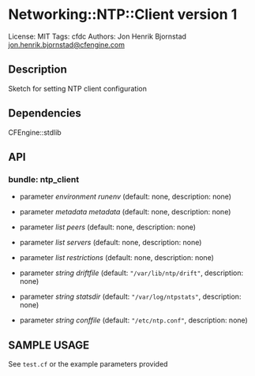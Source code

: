 # Networking::NTP::Client version 1

License: MIT
Tags: cfdc
Authors: Jon Henrik Bjornstad <jon.henrik.bjornstad@cfengine.com>

## Description
Sketch for setting NTP client configuration

## Dependencies
CFEngine::stdlib

## API
### bundle: ntp_client
* parameter _environment_ *runenv* (default: none, description: none)

* parameter _metadata_ *metadata* (default: none, description: none)

* parameter _list_ *peers* (default: none, description: none)

* parameter _list_ *servers* (default: none, description: none)

* parameter _list_ *restrictions* (default: none, description: none)

* parameter _string_ *driftfile* (default: `"/var/lib/ntp/drift"`, description: none)

* parameter _string_ *statsdir* (default: `"/var/log/ntpstats"`, description: none)

* parameter _string_ *conffile* (default: `"/etc/ntp.conf"`, description: none)


## SAMPLE USAGE
See `test.cf` or the example parameters provided

